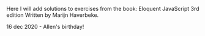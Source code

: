 Here I will add solutions to exercises from the book: 
Eloquent JavaScript
3rd edition
Written by Marijn Haverbeke.

16 dec 2020 - Allen's birthday!